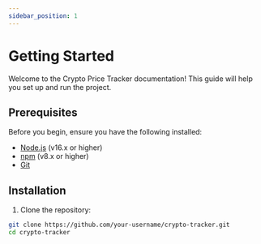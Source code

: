 ```yaml
---
sidebar_position: 1
---
```


# Getting Started

Welcome to the Crypto Price Tracker documentation! This guide will help you set up and run the project.

## Prerequisites

Before you begin, ensure you have the following installed:
- [Node.js](https://nodejs.org/) (v16.x or higher)
- [npm](https://www.npmjs.com/) (v8.x or higher)
- [Git](https://git-scm.com/)

## Installation

1. Clone the repository:

```bash
git clone https://github.com/your-username/crypto-tracker.git
cd crypto-tracker